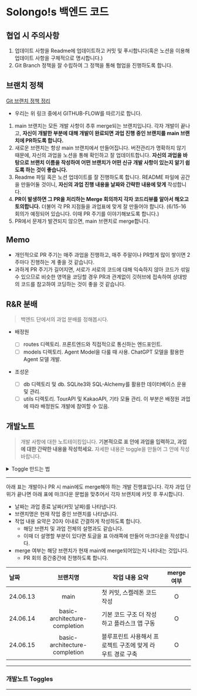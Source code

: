 # Solongo!s 백엔드 코드

## 협업 시 주의사항

1. 업데이트 사항을 Readme에 업데이트하고 커밋 및 푸시합니다(혹은 노션을 이용해 업데이트 사항을 구체적으로 명시합니다.)
2. Git Branch 정책을 잘 수립하여 그 정책을 통해 협업을 진행하도록 합니다.

## 브랜치 정책

[Git 브랜치 정책 정리](https://inpa.tistory.com/entry/GIT-%E2%9A%A1%EF%B8%8F-github-flow-git-flow-%F0%9F%93%88-%EB%B8%8C%EB%9E%9C%EC%B9%98-%EC%A0%84%EB%9E%B5)

- 우리는 위 링크 중에서 GITHUB-FLOW를 따르기로 합니다.

1. main 브랜치는 모든 개발 사항이 추후 merge되는 브랜치입니다. 각자 개발이 끝나고, **자신이 개발한 부분에 대해 개발이 완료되면 과업 진행 중인 브랜치를 main 브랜치에 PR하도록 합니다.**
2. 새로운 브랜치는 항상 main 브랜치에서 만들어집니다. 버전관리가 명확하지 않기 때문에, 자신의 과업을 노션을 통해 확인하고 잘 업데이트합니다. **자신의 과업을 바탕으로 브랜치 이름을 작성하여 어떤 브랜치가 어떤 신규 개발 사항이 있는지 알기 쉽도록 하는 것이 좋습니다.**
3. Readme 파일 혹은 노션 업데이트를 잘 진행하도록 합니다. README 파일에 공간을 만들어둘 것이니, **자신의 과업 진행 내용을 날짜와 간략한 내용에 맞게** 작성합니다.
4. **PR이 발생하면 그 PR을 처리하는 Merge 회의까지 각자 코드리뷰를 알아서 해오고 토의합니다.** 더불어 각 PR 지점들을 과업표에 맞게 잘 만들어야 합니다.
   (6/15-16 회의가 예정되어 있습니다. 이때 PR 주기를 이야기해보도록 합니다.)
5. PR에서 문제가 발견되지 않으면, main 브랜치로 merge합니다.

## Memo

- 개인적으로 PR 주기는 매주 과업을 진행하고, 매주 주말이나 PR할게 많이 쌓이면 2주마다 진행하는 게 좋을 것 같습니다.
- 과하게 PR 주기가 길어지면, 서로가 서로의 코드에 대해 익숙하지 않아 코드가 섞일 수 있으므로 비슷한 영역을 코딩할 경우 PR과 관계없이 깃허브에 접속하여 상대방의 코드를 참고하여 코딩하는 것이 좋을 것 같습니다.

## R&R 분배

> 백엔드 단에서의 과업 분배를 정해봅시다.

- 배정원

  - [ ] routes 디렉토리. 프론트엔드와 직접적으로 통신하는 엔드포인트.
  - [ ] models 디렉토리. Agent Model을 다룰 때 사용. ChatGPT 모델을 활용한 Agent 모델 개발.

- 조성운
  - [ ] db 디렉토리 및 db. SQLite3와 SQL-Alchemy를 활용한 데이터베이스 운용 및 관리.
  - [ ] utils 디렉토리. TourAPI 및 KakaoAPI, 기타 모듈 관리. 이 부분은 배정원 과업에 따라 배정원도 개발에 참여할 수 있음.

## 개발노트

> 개발 사항에 대한 노트테이킹입니다.
> **기본적으로 표 안에 과업을 입력하고, 과업에 대한 간략한 내용을 작성학세요.**
> 자세한 내용은 toggle을 만들어 그 안에 작성바랍니다.

<details>
  <summary>Toggle 만드는 법</summary>
  HTML 태그를 사용하여 마크다운에서 토글을 만들 수 있습니다.
  아래와 같이 작성합니다.

```HTML
<details>
<summary>토글 제목</summary>
  숨겨진 내용입니다. 여기에 원하는 텍스트를 추가할 수 있습니다.
  - 항목 1
  - 항목 2
</details>
```

</details>

---

아래 표는 개발이나 PR 시 main에도 merge해야 하는 개발 진행표입니다.
각자 과업 단위가 끝나면 아래 표에 마크다운 문법을 맞추어서 각자 브랜치에 커밋 후 푸시합니다.

- 날짜는 과업 종료 날짜(커밋 날짜)를 나타냅니다.
- 브랜치명은 현재 작업 중인 브랜치를 나타냅니다.
- 작업 내용 요약은 20자 이내로 간결하게 작성하도록 합니다.
  - 해당 브랜치 및 과업 전체의 설명과도 같습니다.
  - 이때 더 설명할 부분이 있다면 토글을 표 아래쪽에 만들어 마크다운을 작성합니다.
- merge 여부는 해당 브랜치가 현재 main에 merge되어있는지 나타내는 것입니다.
  - PR 회의 중간중간에 진행하도록 합니다.

| 날짜     |           브랜치명            | 작업 내용 요약                                            | merge 여부 |
| :------- | :---------------------------: | --------------------------------------------------------- | :--------: |
| 24.06.13 |             main              | 첫 커밋, 스켈레톤 코드 작성                               |     O      |
| 24.06.14 | basic-architecture-completion | 기본 코드 구조 더 작성하고 플라스크 앱 구동               |     O      |
| 24.06.15 | basic-architecture-completion | 블루프린트 사용해서 프로젝트 구조에 맞게 라우트 경로 구축 |     O      |

---

### 개발노트 Toggles

---
